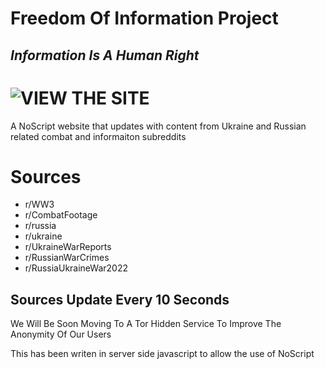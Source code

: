 # Freedom Of Information Project
## _Information Is A Human Right_

# ![VIEW THE SITE](http://modern.tudbut.de/) 


A NoScript website that updates with content from Ukraine and Russian related combat and informaiton subreddits


# Sources 
- r/WW3
- r/CombatFootage
- r/russia
- r/ukraine
- r/UkraineWarReports
- r/RussianWarCrimes
- r/RussiaUkraineWar2022
## Sources Update Every 10 Seconds 
We Will Be Soon Moving To A Tor Hidden Service To Improve The Anonymity Of Our Users

This has been writen in server side javascript to allow the use of NoScript 


